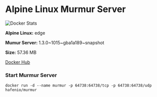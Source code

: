 # Alpine Linux Murmur Server

![Docker Stats](http://dockeri.co/image/hafenio/murmur)

**Alpine Linux:** edge

**Mumur Server:** 1.3.0~1015~gba1a189~snapshot

**Size:** 57.36 MB

[Docker Hub](https://hub.docker.com/r/hafenio/murmur/)

### Start Murmur Server
```
docker run -d --name murmur -p 64738:64738/tcp -p 64738:64738/udp hafenio/murmur
```
